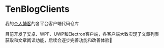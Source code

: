 # TenBlogClients

我的[个人博客](https://tanwucheng.github.io)的各平台客户端代码仓库

目前开发了安卓、WPF、UWP和Electron客户端，各客户端大致实现了文章列表获取和文章阅读功能，后续会逐步完善功能和改善体验🤝
